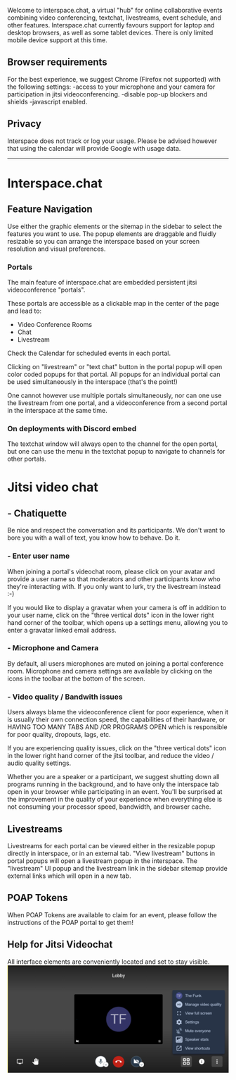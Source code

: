 Welcome to interspace.chat, a virtual "hub" for online collaborative events combining video conferencing, textchat, livestreams, event schedule, and other features. Interspace.chat currently favours support for laptop and desktop browsers, as well as some tablet devices. There is only limited mobile device support at this time.

## **Browser requirements**

For the best experience, we suggest Chrome (Firefox not supported) with the following settings:
-access to your microphone and your camera for participation in jitsi videoconferencing.
-disable pop-up blockers and shields
-javascript enabled.

## **Privacy**

Interspace does not track or log your usage. Please be advised however that using the calendar will provide Google with usage data.

***
# **Interspace.chat**

## **Feature Navigation**

Use either the graphic elements or the sitemap in the sidebar to select the features you want to use. The popup elements are draggable and fluidly resizable so you can arrange the interspace based on your screen resolution and visual preferences. 

### **Portals**

The main feature of interspace.chat are embedded persistent jitsi videoconference "portals". 

These portals are accessible as a clickable map in the center of the page and lead to:

* Video Conference Rooms
* Chat
* Livestream

Check the Calendar for scheduled events in each portal.

Clicking on "livestream" or "text chat" button in the portal popup will open color coded popups for that portal. All popups for an individual portal can be used simultaneously in the interspace (that's the point!)

One cannot however use multiple portals simultaneously, nor can one use the livestream from one portal, and a videoconference from a second portal in the interspace at the same time. 

### **On deployments with Discord embed**
The textchat window will always open to the channel for the open portal, but one can use the menu in the textchat popup to navigate to channels for other portals.

# **Jitsi video chat**

## - **Chatiquette**
Be nice and respect the conversation and its participants. We don't want to bore you with a wall of text, you know how to behave. Do it.

### - **Enter user name**

When joining a portal's videochat room, please click on your avatar and provide a user name so that moderators and other participants know who they're interacting with. If you only want to lurk, try the livestream instead :-)

If you would like to display a gravatar when your camera is off in addition to your user name, click on the "three vertical dots" icon in the lower right hand corner of the toolbar, which opens up a settings menu, allowing you to enter a gravatar linked email address. 

### - **Microphone and Camera**

By default, all users microphones are muted on joining a portal conference room. Microphone and camera settings are available by clicking on the icons in the toolbar at the bottom of the screen.

### - **Video quality / Bandwith issues**

Users always blame the videoconference client for poor experience, when it is usually their own connection speed, the capabilities of their hardware, or HAVING TOO MANY TABS AND /OR PROGRAMS OPEN which is responsible for poor quality, dropouts, lags, etc. 

If you are experiencing quality issues, click on the "three vertical dots" icon in the lower right hand corner of the jitsi toolbar, and reduce the video / audio quality settings.

Whether you are a speaker or a participant, we suggest shutting down all programs running in the background, and to have only the interspace tab open in your browser while participating in an event. You'll be surprised at the improvement in the quality of your experience when everything else is not consuming your processor speed, bandwidth, and browser cache. 

## **Livestreams**
Livestreams for each portal can be viewed either in the resizable popup directly in interspace, or in an external tab. "View livestream" buttons in portal popups will open a livestream popup in the interspace. The "livestream" UI popup and the livestream link in the sidebar sitemap provide external links which will open in a new tab.

## POAP Tokens

When POAP Tokens are available to claim for an event, please follow the instructions of the POAP portal to get them!

## Help for Jitsi Videochat
All interface elements are conveniently located and set to stay visible.
![Jitsi Ui](jitsi-ui.png?raw=true)
